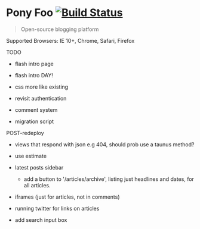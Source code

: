 # Pony Foo [![Build Status][1]][2]

> Open-source blogging platform

[1]: https://travis-ci.org/ponyfoo/ponyfoo.png?branch=master
[2]: https://travis-ci.org/ponyfoo/ponyfoo

Supported Browsers: IE 10+, Chrome, Safari, Firefox

TODO

  - flash intro page
  - flash intro DAY!

- css more like existing
- revisit authentication
- comment system
- migration script

POST-redeploy
- views that respond with json e.g 404, should prob use a taunus method?
- use estimate
- latest posts sidebar
  - add a button to '/articles/archive', listing just headlines and dates, for all articles.

- iframes (just for articles, not in comments)
- running twitter for links on articles
- add search input box
